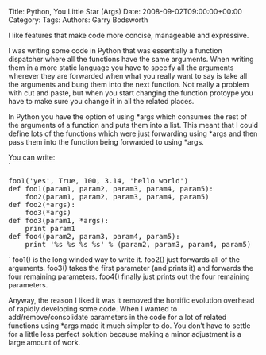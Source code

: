 Title: Python, You Little Star (Args)
Date: 2008-09-02T09:00:00+00:00
Category: 
Tags: 
Authors: Garry Bodsworth

I like features that make code more concise, manageable and expressive.

I was writing some code in Python that was essentially a function dispatcher where all the functions have the same arguments. When writing them in a more static language you have to specify all the arguments wherever they are forwarded when what you really want to say is take all the arguments and bung them into the next function. Not really a problem with cut and paste, but when you start changing the function protoype you have to make sure you change it in all the related places.

In Python you have the option of using \*args which consumes the rest of the arguments of a function and puts them into a list. This meant that I could define lots of the functions which were just forwarding using \*args and then pass them into the function being forwarded to using *args.

You can write:  
`
<pre>
foo1('yes', True, 100, 3.14, 'hello world')
def foo1(param1, param2, param3, param4, param5):
    foo2(param1, param2, param3, param4, param5)
def foo2(*args):
    foo3(*args)
def foo3(param1, *args):
    print param1
def foo4(param2, param3, param4, param5):
    print '%s %s %s %s' % (param2, param3, param4, param5)
</pre>
<p>`  
foo1() is the long winded way to write it. foo2() just forwards all of the arguments. foo3() takes the first parameter (and prints it) and forwards the four remaining parameters. foo4() finally just prints out the four remaining parameters.

Anyway, the reason I liked it was it removed the horrific evolution overhead of rapidly developing some code. When I wanted to add/remove/consolidate parameters in the code for a lot of related functions using *args made it much simpler to do. You don&#8217;t have to settle for a little less perfect solution because making a minor adjustment is a large amount of work.